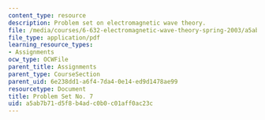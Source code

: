```yaml
---
content_type: resource
description: Problem set on electromagnetic wave theory.
file: /media/courses/6-632-electromagnetic-wave-theory-spring-2003/a5ab7b71d5f8b4adc0b0c01aff0ac23c_ps7.pdf
file_type: application/pdf
learning_resource_types:
- Assignments
ocw_type: OCWFile
parent_title: Assignments
parent_type: CourseSection
parent_uid: 6e238dd1-a6f4-7da4-0e14-ed9d1478ae99
resourcetype: Document
title: Problem Set No. 7
uid: a5ab7b71-d5f8-b4ad-c0b0-c01aff0ac23c
---
```

